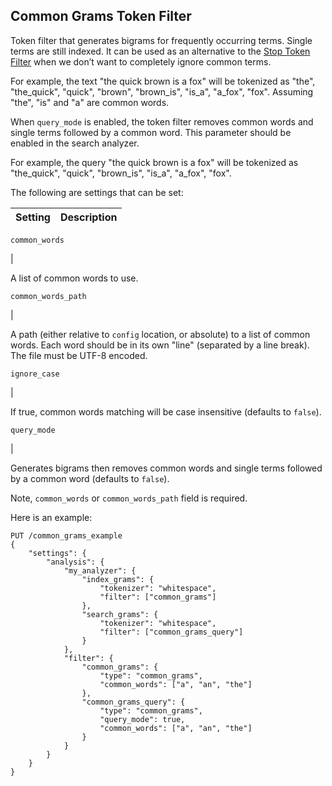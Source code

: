 ## Common Grams Token Filter

Token filter that generates bigrams for frequently occurring terms. Single terms are still indexed. It can be used as an alternative to the [Stop Token Filter](analysis-stop-tokenfilter.html "Stop Token Filter") when we don’t want to completely ignore common terms.

For example, the text "the quick brown is a fox" will be tokenized as "the", "the_quick", "quick", "brown", "brown_is", "is_a", "a_fox", "fox". Assuming "the", "is" and "a" are common words.

When `query_mode` is enabled, the token filter removes common words and single terms followed by a common word. This parameter should be enabled in the search analyzer.

For example, the query "the quick brown is a fox" will be tokenized as "the_quick", "quick", "brown_is", "is_a", "a_fox", "fox".

The following are settings that can be set:

Setting | Description  
---|---  
  
`common_words`

| 

A list of common words to use.  
  
`common_words_path`

| 

A path (either relative to `config` location, or absolute) to a list of common words. Each word should be in its own "line" (separated by a line break). The file must be UTF-8 encoded.  
  
`ignore_case`

| 

If true, common words matching will be case insensitive (defaults to `false`).  
  
`query_mode`

| 

Generates bigrams then removes common words and single terms followed by a common word (defaults to `false`).  
  
Note, `common_words` or `common_words_path` field is required.

Here is an example:
    
    
    PUT /common_grams_example
    {
        "settings": {
            "analysis": {
                "my_analyzer": {
                    "index_grams": {
                        "tokenizer": "whitespace",
                        "filter": ["common_grams"]
                    },
                    "search_grams": {
                        "tokenizer": "whitespace",
                        "filter": ["common_grams_query"]
                    }
                },
                "filter": {
                    "common_grams": {
                        "type": "common_grams",
                        "common_words": ["a", "an", "the"]
                    },
                    "common_grams_query": {
                        "type": "common_grams",
                        "query_mode": true,
                        "common_words": ["a", "an", "the"]
                    }
                }
            }
        }
    }
